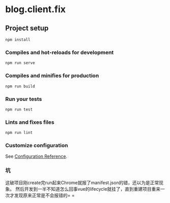 # blog.client.fix

## Project setup
```
npm install
```

### Compiles and hot-reloads for development
```
npm run serve
```

### Compiles and minifies for production
```
npm run build
```

### Run your tests
```
npm run test
```

### Lints and fixes files
```
npm run lint
```

### Customize configuration
See [Configuration Reference](https://cli.vuejs.org/config/).

### 坑
这破项目刚create完run起来Chrome就报了manifest.json的错，还以为是正常现象。
然后开发到一半不知道怎么回事vue的lifecycle就挂了，直到重建项目重来一次才发现原来正常是不会报错的= =
